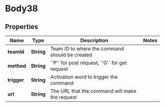 
# Body38

## Properties
Name | Type | Description | Notes
------------ | ------------- | ------------- | -------------
**teamId** | **String** | Team ID to where the command should be created | 
**method** | **String** | &#x60;&#39;P&#39;&#x60; for post request, &#x60;&#39;G&#39;&#x60; for get request | 
**trigger** | **String** | Activation word to trigger the command | 
**url** | **String** | The URL that the command will make the request | 



